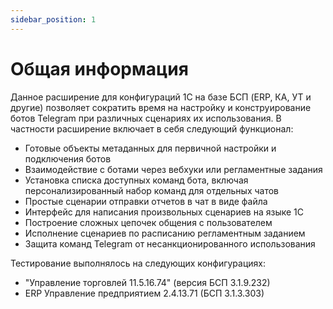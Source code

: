 ```yaml
---
sidebar_position: 1
---
```


# Общая информация

Данное расширение для конфигураций 1С на базе БСП (ERP, КА, УТ и другие) позволяет сократить время на настройку и конструирование ботов Telegram при различных сценариях их использования. В частности расширение включает в себя следующий функционал:

- Готовые объекты метаданных для первичной настройки и подключения ботов
- Взаимодействие с ботами через вебхуки или регламентные задания
- Установка списка доступных команд бота, включая персонализированный набор команд для отдельных чатов
- Простые сценарии отправки отчетов в чат в виде файла
- Интерфейс для написания произвольных сценариев на языке 1С
- Построение сложных цепочек общения с пользователем
- Исполнение сценариев по расписанию регламентным заданием
- Защита команд Telegram от несанкционированного использования

Тестирование выполнялось на следующих конфигурациях:

- "Управление торговлей 11.5.16.74" (версия БСП 3.1.9.232)
- ERP Управление предприятием 2.4.13.71 (БСП 3.1.3.303)
